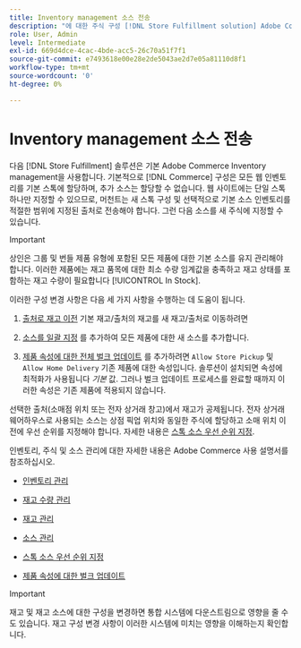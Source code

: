 ```yaml
---
title: Inventory management 소스 전송
description: "에 대한 주식 구성 [!DNL Store Fulfillment solution] Adobe Commerce Inventory management 사용. Store Fulfillment 솔루션에서 필요한 Store Pickup 기능을 사용하도록 구성된 출처에 할당할 수 있도록 새 재고를 설정하고 기본 재고로부터 재고를 이전합니다."
role: User, Admin
level: Intermediate
exl-id: 669d4dce-4cac-4bde-acc5-26c70a51f7f1
source-git-commit: e7493618e00e28e2de5043ae2d7e05a81110d8f1
workflow-type: tm+mt
source-wordcount: '0'
ht-degree: 0%

---
```



# Inventory management 소스 전송

다음 [!DNL Store Fulfillment] 솔루션은 기본 Adobe Commerce Inventory management을 사용합니다. 기본적으로 [!DNL Commerce] 구성은 모든 웹 인벤토리를 기본 스톡에 할당하며, 추가 소스는 할당할 수 없습니다. 웹 사이트에는 단일 스톡 하나만 지정할 수 있으므로, 머천트는 새 스톡 구성 및 선택적으로 기본 소스 인벤토리를 적절한 범위에 지정된 출처로 전송해야 합니다. 그런 다음 소스를 새 주식에 지정할 수 있습니다.

>[!IMPORTANT]
>
>상인은 그룹 및 번들 제품 유형에 포함된 모든 제품에 대한 기본 소스를 유지 관리해야 합니다. 이러한 제품에는 재고 품목에 대한 최소 수량 임계값을 충족하고 재고 상태를 포함하는 재고 수량이 필요합니다 [!UICONTROL In Stock].

이러한 구성 변경 사항은 다음 세 가지 사항을 수행하는 데 도움이 됩니다.

1. [출처로 재고 이전](https://docs.magento.com/user-guide/catalog/inventory-bulk-transfer-inventory.html) 기본 재고/출처의 재고를 새 재고/출처로 이동하려면

1. [소스를 일괄 지정](https://docs.magento.com/user-guide/catalog/inventory-bulk-assign-sources.html) 를 추가하여 모든 제품에 대한 새 소스를 추가합니다.

1. [제품 속성에 대한 전체 벌크 업데이트](https://docs.magento.com/user-guide/stores/bulk-product-attribute-update.html) 를 추가하려면 `Allow Store Pickup` 및 `Allow Home Delivery` 기존 제품에 대한 속성입니다. 솔루션이 설치되면 속성에 최적화가 사용됩니다 *기본* 값. 그러나 벌크 업데이트 프로세스를 완료할 때까지 이러한 속성은 기존 제품에 적용되지 않습니다.

선택한 출처(소매점 위치 또는 전자 상거래 창고)에서 재고가 공제됩니다. 전자 상거래 웨어하우스로 사용되는 소스는 상점 픽업 위치와 동일한 주식에 할당하고 소매 위치 이전에 우선 순위를 지정해야 합니다. 자세한 내용은 [스톡 소스 우선 순위 지정](https://docs.magento.com/user-guide/catalog/inventory-stock-priority.html).

인벤토리, 주식 및 소스 관리에 대한 자세한 내용은 Adobe Commerce 사용 설명서를 참조하십시오.

- [인벤토리 관리](https://docs.magento.com/user-guide/catalog/inventory-management.html)

- [재고 수량 관리](https://docs.magento.com/user-guide/catalog/inventory-manage-inventory-quantities.html)

- [재고 관리](https://docs.magento.com/user-guide/catalog/inventory-stock.html)

- [소스 관리](https://docs.magento.com/user-guide/catalog/inventory-sources.html)

- [스톡 소스 우선 순위 지정](https://docs.magento.com/user-guide/catalog/inventory-stock-priority.html)

- [제품 속성에 대한 벌크 업데이트](https://docs.magento.com/user-guide/stores/bulk-product-attribute-update.html)


>[!IMPORTANT]
>
>재고 및 재고 소스에 대한 구성을 변경하면 통합 시스템에 다운스트림으로 영향을 줄 수도 있습니다. 재고 구성 변경 사항이 이러한 시스템에 미치는 영향을 이해하는지 확인합니다.
